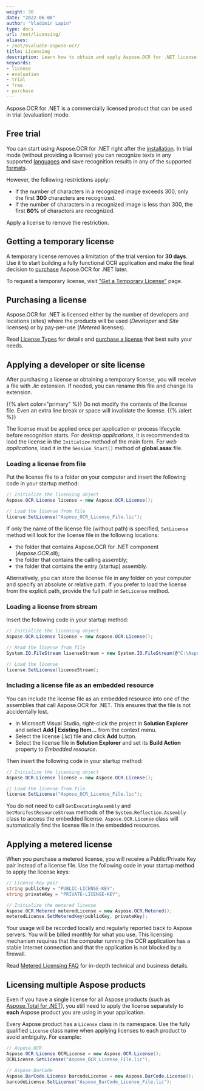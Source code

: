 ```yaml
---
weight: 30
date: "2022-06-08"
author: "Vladimir Lapin"
type: docs
url: /net/licensing/
aliases:
- /net/evaluate-aspose-ocr/
title: Licensing
description: Learn how to obtain and apply Aspose.OCR for .NET license and discover limitations of the trial version.
keywords:
- license
- evaluation
- trial
- free
- purchase
---
```


Aspose.OCR for .NET is a commercially licensed product that can be used in trial (evaluation) mode.

## Free trial

You can start using Aspose.OCR for .NET right after the [installation](/ocr/net/installation/). In trial mode (without providing a license) you can recognize texts in any supported [languages](/ocr/net/recognition-languages/) and save recognition results in any of the supported [formats](/ocr/net/supported-file-formats/).

However, the following restrictions apply:

- If the number of characters in a recognized image exceeds 300, only the first **300** characters are recognized.
- If the number of characters in a recognized image is less than 300, the first **60%** of characters are recognized.

Apply a license to remove the restriction.

## Getting a temporary license

A temporary license removes a limitation of the trial version for **30 days**. Use it to start building a fully functional OCR application and make the final decision to [purchase](https://purchase.aspose.com/pricing/ocr/net) Aspose.OCR for .NET later.

To request a temporary license, visit ["Get a Temporary License"](https://purchase.aspose.com/temporary-license) page.

## Purchasing a license

Aspose.OCR for .NET is licensed either by the number of developers and locations (sites) where the products will be used (_Developer_ and _Site_ licenses) or by pay-per-use (_Metered_ licenses).

Read [License Types](https://purchase.aspose.com/policies/license-types) for details and [purchase a license](https://purchase.aspose.com/pricing/ocr/net) that best suits your needs.

## Applying a developer or site license

After purchasing a license or obtaining a temporary license, you will receive a file with _.lic_ extension. If needed, you can rename this file and change its extension.

{{% alert color="primary" %}} 
Do not modify the contents of the license file. Even an extra line break or space will invalidate the license.
{{% /alert %}} 

The license must be applied once per application or process lifecycle before recognition starts. For _desktop applications_, it is recommended to load the license in the `Initialize` method of the main form. For _web applications_, load it in the `Session_Start()` method of **global.asax** file.

### Loading a license from file

Put the license file to a folder on your computer and insert the following code in your startup method:

```csharp
// Initialize the licensing object
Aspose.OCR.License license = new Aspose.OCR.License();

// Load the license from file
license.SetLicense("Aspose_OCR_License_File.lic");
```
If only the name of the license file (without path) is specified, `SetLicense` method will look for the license file in the following locations:

- the folder that contains Aspose.OCR for .NET component (_Aspose.OCR.dll_);
- the folder that contains the calling assembly;
- the folder that contains the entry (startup) assembly.

Alternatively, you can store the license file in any folder on your computer and specify an absolute or relative path. If you prefer to load the license from the explicit path, provide the full path in `SetLicense` method.

### Loading a license from stream

Insert the following code in your startup method:

```csharp
// Initialize the licensing object
Aspose.OCR.License license = new Aspose.OCR.License();

// Read the license from file
System.IO.FileStream lisenseStream = new System.IO.FileStream(@"C:\Aspose_OCR_License_File.lic", System.IO.FileMode.Open, System.IO.FileAccess.Read);

// Load the license
license.SetLicense(licenseStream);
```

### Including a license file as an embedded resource

You can include the license file as an embedded resource into one of the assemblies that call Aspose.OCR for .NET. This ensures that the file is not accidentally lost.

- In Microsoft Visual Studio, right-click the project in **Solution Explorer** and select **Add | Existing Item...** from the context menu.
- Select the license (_.lic_) file and click **Add** button.
- Select the license file in **Solution Explorer** and set its **Build Action** property to _Embedded resource_.

Then insert the following code in your startup method:

```c#
// Initialize the licensing object
Aspose.OCR.License license = new Aspose.OCR.License();

// Load the license from file
license.SetLicense("Aspose_OCR_License_File.lic");
```

You do not need to call `GetExecutingAssembly` and `GetManifestResourceStream` methods of the `System.Reflection.Assembly` class to access the embedded license. `Aspose.OCR.License` class will automatically find the license file in the embedded resources.

## Applying a metered license

When you purchase a metered license, you will receive a Public/Private Key pair instead of a license file. Use the following code in your startup method to apply the license keys:

```csharp
// License key pair
string publicKey = "PUBLIC-LICENSE-KEY";
string privateKey = "PRIVATE-LICENSE-KEY";

// Initialize the metered license
Aspose.OCR.Metered meteredLicense = new Aspose.OCR.Metered();
meteredLicense.SetMeteredKey(publicKey, privateKey);
```

Your usage will be recorded locally and regularly reported back to Aspose servers. You will be billed monthly for what you use. This licensing mechanism requires that the computer running the OCR application has a stable Internet connection and that the application is not blocked by a firewall.

Read [Metered Licensing FAQ](https://purchase.aspose.com/faqs/licensing/metered) for in-depth technical and business details.

## Licensing multiple Aspose products

Even if you have a single license for all Aspose products (such as [Aspose.Total for .NET](https://products.aspose.com/total/net/)), you still need to apply the license separately to **each** Aspose product you are using in your application.

Every Aspose product has a `License` class in its namespace. Use the fully qualified `License` class name when applying licenses to each product to avoid ambiguity. For example:  
  
  ```c#
  // Aspose.OCR
  Aspose.OCR.License OCRLicense = new Aspose.OCR.License();
  OCRLicense.SetLicense("Aspose_OCR_License_File.lic");

  // Aspose.BarCode
  Aspose.BarCode.License barcodeLicense = new Aspose.BarCode.License();
  barcodeLicense.SetLicense("Aspose_BarCode_License_File.lic");
  ```
